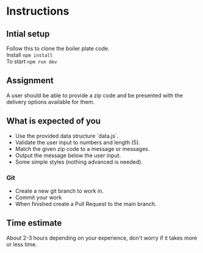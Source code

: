 # Instructions

## Intial setup
Follow this <link> to clone the boiler plate code.  
Install `npm install`  
To start `npm run dev`

## Assignment
A user should be able to provide a zip code and be presented with the delivery options available for them.


## What is expected of you
- Use the provided data structure ´data.js´.
- Validate the user input to numbers and length (5).
- Match the given zip code to a message or messages.
- Output the message below the user input.
- Some simple styles (nothing advanced is needed).


### Git
- Create a new git branch to work in.
- Commit your work
- When finished create a Pull Request to the main branch.


## Time estimate
About 2-3 hours depending on your experience, don't worry if it takes more or less time.
